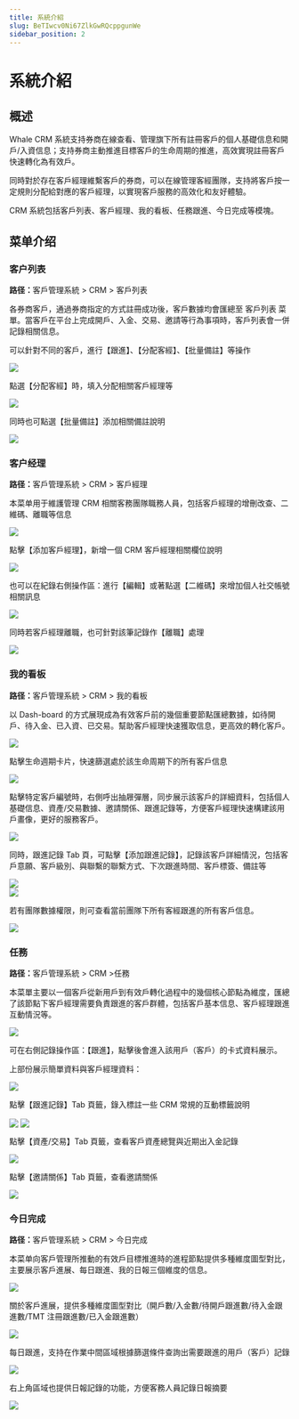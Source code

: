 ```yaml
---
title: 系統介紹
slug: BeTIwcv0Ni67ZlkGwRQcppgunWe
sidebar_position: 2
---
```



# 系統介紹

## 概述

Whale CRM 系統支持券商在線查看、管理旗下所有註冊客戶的個人基礎信息和開戶/入資信息；支持券商主動推進目標客戶的生命周期的推進，高效實現註冊客戶快速轉化為有效戶。

同時對於存在客戶經理維繫客戶的券商，可以在線管理客經團隊，支持將客戶按一定規則分配給對應的客戶經理，以實現客戶服務的高效化和友好體驗。

CRM 系統包括客戶列表、客戶經理、我的看板、任務跟進、今日完成等模塊。

## 菜单介绍

### 客户列表

<b>路径：</b>客戶管理系統 &gt; CRM &gt; 客戶列表

各券商客戶，通過券商指定的方式註冊成功後，客戶數據均會匯總至 客戶列表 菜單。當客戶在平台上完成開戶、入金、交易、邀請等行為事項時，客戶列表會一併記錄相關信息。

可以針對不同的客戶，進行【跟進】、【分配客經】、【批量備註】等操作

<img src="/assets/OmtsbJScJoMZPJx2F95cbUoTnJg.png" src-width="2336" src-height="1420" align="center"/>

點選【分配客經】時，填入分配相關客戶經理等

<img src="/assets/SUopbWcvHoXEl2xD4S3css5Bn8b.png" src-width="1180" src-height="713" align="center"/>

同時也可點選【批量備註】添加相關備註說明

<img src="/assets/XWAHb0pjPo42ROxiHSBcHUipnkg.png" src-width="2320" src-height="1430" align="center"/>

### 客户经理

<b>路径：</b>客戶管理系統 &gt; CRM &gt; 客戶經理

本菜单用于維護管理 CRM 相關客務團隊職務人員，包括客戶經理的增刪改查、二維碼、離職等信息

<img src="/assets/WwHMbLKKxodguDxSKX7cmdM9nvf.png" src-width="3232" src-height="1526" align="center"/>

點擊【添加客戶經理】，新增一個 CRM 客戶經理相關欄位說明

<img src="/assets/Djh9bQ1hfo73eAx9Xq0cXhVbnBh.png" src-width="3258" src-height="1704" align="center"/>

也可以在紀錄右側操作區：進行【編輯】或著點選【二維碼】來增加個人社交帳號相關訊息

<img src="/assets/KzKMbaXwWoyHwNxhatKcBGfUnCh.png" src-width="3228" src-height="882" align="center"/>

同時若客戶經理離職，也可針對該筆記錄作【離職】處理

<img src="/assets/QHGFbJJeOoqtz0xsPu9c0nBgnxf.png" src-width="3248" src-height="1068" align="center"/>

### 我的看板

<b>路径：</b>客戶管理系統 &gt; CRM &gt; 我的看板

以 Dash-board 的方式展現成為有效客戶前的幾個重要節點匯總數據，如待開戶、待入金、已入資、已交易。幫助客戶經理快速獲取信息，更高效的轉化客戶。

<img src="/assets/MeHnb6wn5o7Ls3xrGacc5C1an3b.png" src-width="2350" src-height="1416" align="center"/>

點擊生命週期卡片，快速篩選處於該生命周期下的所有客戶信息

<img src="/assets/LceObfZ9aoMybIxGdFDcDMa6noe.png" src-width="3306" src-height="1222" align="center"/>

點擊特定客戶編號時，右側呼出抽屜彈層，同步展示該客戶的詳細資料，包括個人基礎信息、資產/交易數據、邀請關係、跟進記錄等，方便客戶經理快速構建該用戶畫像，更好的服務客戶。

<img src="/assets/LLGGbpOejoViR2x6O9mcC7UWnCf.png" src-width="3304" src-height="1782" align="center"/>

同時，跟進記錄 Tab 頁，可點擊【添加跟進記錄】，記錄該客戶詳細情況，包括客戶意願、客戶級別、與聯繫的聯繫方式、下次跟進時間、客戶標簽、備註等

<div class="flex gap-3 columns-2" column-size="2">
<div class="w-[50%]" width-ratio="50">
<img src="/assets/XA6XbuaPZo69M9xde9Tcs4HdnAc.png" src-width="1180" src-height="1766" align="center"/>
</div>
<div class="w-[50%]" width-ratio="50">
<img src="/assets/R002biDv1o6jNHx5HincW71FnXd.png" src-width="1174" src-height="1808" align="center"/>
</div>
</div>

若有團隊數據權限，則可查看當前團隊下所有客經跟進的所有客戶信息。

<img src="/assets/WgCzbpoVzofehOxBE9fcntqjnEg.png" src-width="2406" src-height="1491" align="center"/>

### 任務

<b>路径：</b>客戶管理系統 &gt; CRM &gt;任務

本菜單主要以一個客戶從新用戶到有效戶轉化過程中的幾個核心節點為維度，匯總了該節點下客戶經理需要負責跟進的客戶群體，包括客戶基本信息、客戶經理跟進互動情況等。

<img src="/assets/R6KcbcRcHoRgJ5x9CIvcCkjOncd.png" src-width="3222" src-height="1464" align="center"/>

可在右側記錄操作區：【跟進】，點擊後會進入該用戶（客戶）的卡式資料展示。

上部份展示簡單資料與客戶經理資料：

<img src="/assets/TQmhbjJ7moYIN6xoNKxcXH7gnLg.png" src-width="3256" src-height="1482" align="center"/>

點擊【跟進記錄】Tab 頁籤，錄入標註一些 CRM 常規的互動標籤說明

<img src="/assets/Yezwb1kHCoecoQxNb4Cccjt2nne.png" src-width="2242" src-height="1252" align="center"/>

<img src="/assets/HoBPbZXxto7H2GxQjd6cCu9Anuh.png" src-width="2228" src-height="1612" align="center"/>

點擊【資產/交易】Tab 頁籤，查看客戶資產總覽與近期出入金記錄

<img src="/assets/LZ90bdMYroHZ0wxzO2jctTRwnOd.png" src-width="2216" src-height="1624" align="center"/>

點擊【邀請關係】Tab 頁籤，查看邀請關係

<img src="/assets/OnmBbojAMovLaexpcV9czCN6nXe.png" src-width="2230" src-height="1608" align="center"/>

### 今日完成

<b>路径：</b>客戶管理系統 &gt; CRM &gt; 今日完成

本菜单向客戶管理所推動的有效戶目標推進時的進程節點提供多種維度圖型對比，主要展示客戶進展、每日跟進、我的日報三個維度的信息。

<img src="/assets/TnlMb1pRxoWGHMxbu0vcrcEpn8e.png" src-width="3218" src-height="1488" align="center"/>

關於客戶進展，提供多種維度圖型對比（開戶數/入金數/待開戶跟進數/待入金跟進數/TMT 注冊跟進數/已入金跟進數）

<img src="/assets/BUehb4gEuo3um3xotk7c4op4nRd.png" src-width="2322" src-height="1438" align="center"/>

每日跟進，支持在作業中間區域根據篩選條件查詢出需要跟進的用戶（客戶）記錄

<img src="/assets/WVF4bV8f7oVJP1xUsBBcjwQonlG.png" src-width="2322" src-height="1442" align="center"/>

右上角區域也提供日報記錄的功能，方便客務人員記錄日報摘要

<img src="/assets/XcKsbiKVWoi76ixpJp2cyVrNnEd.png" src-width="2322" src-height="1412" align="center"/>

### 
